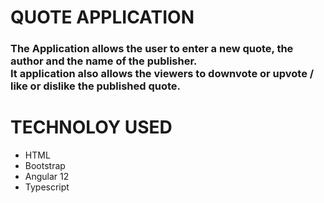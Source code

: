 # QUOTE APPLICATION
### The Application allows the user to enter a new quote, the author and the name of the publisher. <br> It application also allows the viewers to downvote or upvote / like or dislike the published quote.
# TECHNOLOY USED
+ HTML
+ Bootstrap
+ Angular 12
+ Typescript

